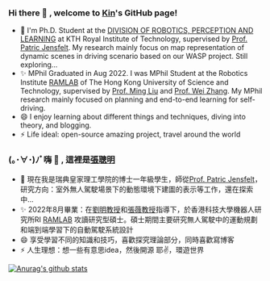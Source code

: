 ### Hi there 👋 , welcome to [Kin](https://kin-zhang.github.io/)'s GitHub page!
- 🌱 I'm Ph.D. Student at the [DIVISION OF ROBOTICS, PERCEPTION AND LEARNING](https://www.kth.se/is/rpl/division-of-robotics-perception-and-learning) at KTH Royal Institute of Technology, supervised by [Prof. Patric Jensfelt](https://www.kth.se/profile/patric). My research mainly focus on map representation of dynamic scenes in driving scenario based on our WASP project. Still exploring...
- ✨ MPhil Graduated in Aug 2022. I was MPhil Student at the Robotics Institute [RAMLAB](https://www.ram-lab.com/) of The Hong Kong University of Science and Technology, supervised by [Prof. Ming Liu](https://facultyprofiles.hkust.edu.hk/profiles.php?profile=ming-liu-eelium) and [Prof. Wei Zhang](https://ece.hkust.edu.hk/eeweiz). My MPhil research mainly focused on planning and end-to-end learning for self-driving.
- 😄 I enjoy learning about different things and techniques, diving into theory, and blogging. 
- ⚡ Life ideal: open-source amazing project, travel around the world




### (｡･∀･)ﾉﾞ嗨 👋 , 這裡是[張聰明](https://kin-zhang.github.io/)
- 🌱 現在我是瑞典皇家理工學院的博士一年級學生，師從[Prof. Patric Jensfelt](https://www.kth.se/profile/patric)，研究方向：室外無人駕駛場景下的動態環境下建圖的表示等工作，還在探索中...
- ✨ 2022年8月畢業：在[劉明教授](https://facultyprofiles.hkust.edu.hk/profiles.php?profile=ming-liu-eelium)和[張薇教授](https://ece.hkust.edu.hk/eeweiz)指導下，於香港科技大學機器人研究所RI [RAMLAB](https://www.ram-lab.com/) 攻讀研究型碩士。碩士期間主要研究無人駕駛中的運動規劃和端到端學習下的自動駕駛系統設計
- 😄 享受學習不同的知識和技巧，喜歡探究理論部分，同時喜歡寫博客
- ⚡ 人生理想：想一些有意思idea，然後開源 耶✌️，環遊世界

<a href="https://github.com/anuraghazra/github-readme-stats"><img align="center" src="https://github-readme-stats.vercel.app/api?username=kin-zhang&show_icons=true&include_all_commits=true&theme=buefy&hide_border=true" alt="Anurag's github stats" /></a>
